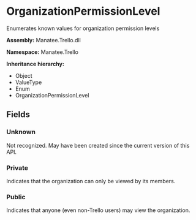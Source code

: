 # OrganizationPermissionLevel

Enumerates known values for organization permission levels

**Assembly:** Manatee.Trello.dll

**Namespace:** Manatee.Trello

**Inheritance hierarchy:**

- Object
- ValueType
- Enum
- OrganizationPermissionLevel

## Fields

### Unknown

Not recognized. May have been created since the current version of this API.

### Private

Indicates that the organization can only be viewed by its members.

### Public

Indicates that anyone (even non-Trello users) may view the organization.

